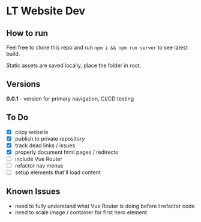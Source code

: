 # LT Website Dev

## How to run
Feel free to clone this repo and run `npm i && npm run server` to see latest build.

Static assets are saved locally, place the folder in root.

## Versions
**0.0.1** - version for primary navigation, CI/CD testing

## To Do
- [x] copy website
- [x] publish to private repository
- [x] track dead links / issues
- [x] properly document html pages / redirects
- [ ] include Vue Router
- [ ] refactor nav menus 
- [ ] setup elements that'll load content

## Known Issues
- need to fully understand what Vue Router is doing before I refactor code
- need to scale image / container for first hero element